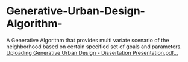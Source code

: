 # Generative-Urban-Design-Algorithm-
A Generative Algorithm that provides multi variate scenario of the neighborhood based on certain specified set of goals and parameters.
[Uploading Generative Urban Design - Dissertation Presentation.pdf…]()
